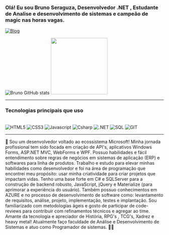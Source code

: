 ### Olá! Eu sou Bruno Seraguza, Desenvolvedor .NET , Estudante de Analise e desenvolvimento de sistemas  e campeão de magic nas horas vagas.

[![Blog](https://img.shields.io/badge/LinkedIn-0077B5?style=for-the-badge&logo=linkedin&logoColor=white)](https://www.linkedin.com/in/bruno-seraguza/)

![Bruno GitHub stats](https://github-readme-stats.vercel.app/api?username=BrunoSeraguza&show_icons=true&theme=radical) 
    <img height="180em" src="https://github-readme-stats.vercel.app/api/top-langs/?username=BrunoSeraguza&layout=compact&langs_count=7&theme=dracula"/>
</div>
<hr>

### Tecnologias principais  que uso 
<div style="display: inlime_block"><br/>
  <img align="center" alt="HTML5" src="https://img.shields.io/badge/HTML5-E34F26?style=for-the-badge&logo=html5&logoColor=white"/>
   <img align="center" alt="CSS3"  src="https://img.shields.io/badge/CSS3-1572B6?style=for-the-badge&logo=css3&logoColor=white"/>
   <img align="center" alt="Javascript"  src="https://img.shields.io/badge/JavaScript-323330?style=for-the-badge&logo=javascript&logoColor=F7DF1E"/>
   <img align="center" alt="Csharp"  src="https://img.shields.io/badge/C%23-239120?style=for-the-badge&logo=c-sharp&logoColor=white"/>
   <img align="center" alt=".NET"  src="https://img.shields.io/badge/.NET-5C2D91?style=for-the-badge&logo=.net&logoColor=white"/>
   <img align="center" alt="SQL" src="https://img.shields.io/badge/Microsoft%20SQL%20Server-CC2927?style=for-the-badge&logo=microsoft%20sql%20server&logoColor=white"/>
   <img align="center" alt="GIT" src="https://img.shields.io/badge/GIT-E44C30?style=for-the-badge&logo=git&logoColor=white"/>
   </br?
   <br>
  
  
  </div>
  <hr>
  
   🚀  Sou um desenvolvedor voltado ao ecossistema Microsoft! Minha jornada profissional tem sido focada em criação de API's, aplicativos Windows Forms, ASP.NET MVC, WebForms e WPF. Possuo habilidades e fácil entendimento sobre regras de negócios em sistemas de aplicação (ERP) e softwares para linha de produtos. Trabalho e estudo para elevar minhas habilidades como desenvolvedor e foi na área de programação que encontrei meu propósito: usar minha criatividade para criar projetos que impactam vidas. Tenho uma base forte em C# e SQLServer para a construção de backend robusto, JavaScript, jQuery e Materialize (para aprimorar a experiência do usuário). Também possuo conhecimentos em AZURE e no processo de desenvolvimento de software como: levantamento de requisitos, análise, projeto, implementação, testes e implantação.
Sou familiarizado com metodologias ágeis e gosto de participar de code-reviews para contribuir com refinamentos técnicos e agregar ao time.
Amante da tecnologia e apreciador de História, RPG's , TCG's, Xadrez e heavy metal! Atualmente faço faculdade de Análise e Desenvolvimento de Sistemas e atuo como Programador de sistemas. 🤟🤘
  
  

